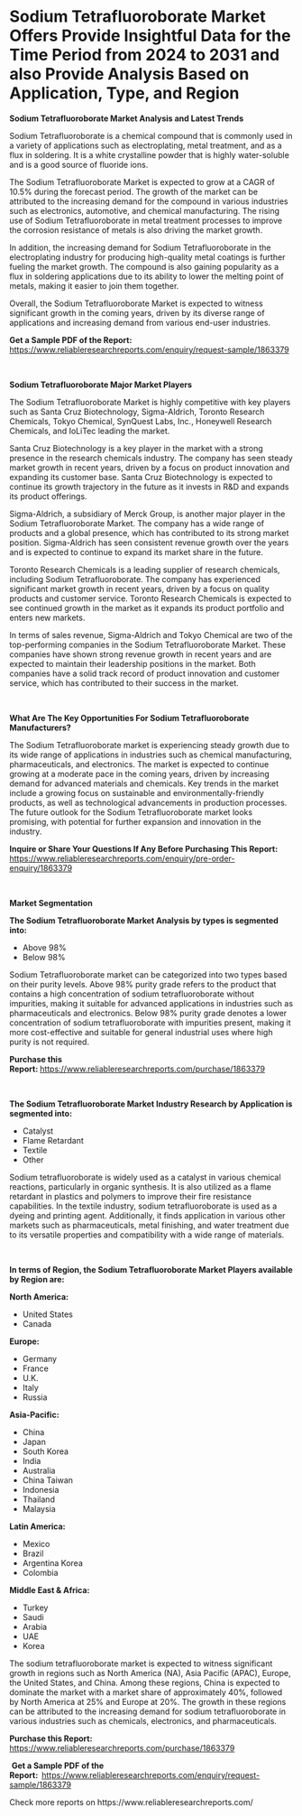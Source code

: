 <p><h1>Sodium Tetrafluoroborate Market Offers Provide Insightful Data for the Time Period from 2024 to 2031 and also Provide Analysis Based on Application, Type, and Region</h1></p><p><strong>Sodium Tetrafluoroborate Market Analysis and Latest Trends</strong></p>
<p><p>Sodium Tetrafluoroborate is a chemical compound that is commonly used in a variety of applications such as electroplating, metal treatment, and as a flux in soldering. It is a white crystalline powder that is highly water-soluble and is a good source of fluoride ions.</p><p>The Sodium Tetrafluoroborate Market is expected to grow at a CAGR of 10.5% during the forecast period. The growth of the market can be attributed to the increasing demand for the compound in various industries such as electronics, automotive, and chemical manufacturing. The rising use of Sodium Tetrafluoroborate in metal treatment processes to improve the corrosion resistance of metals is also driving the market growth.</p><p>In addition, the increasing demand for Sodium Tetrafluoroborate in the electroplating industry for producing high-quality metal coatings is further fueling the market growth. The compound is also gaining popularity as a flux in soldering applications due to its ability to lower the melting point of metals, making it easier to join them together.</p><p>Overall, the Sodium Tetrafluoroborate Market is expected to witness significant growth in the coming years, driven by its diverse range of applications and increasing demand from various end-user industries.</p></p>
<p><strong>Get a Sample PDF of the Report:&nbsp;</strong> <a href="https://www.reliableresearchreports.com/enquiry/request-sample/1863379">https://www.reliableresearchreports.com/enquiry/request-sample/1863379</a></p>
<p>&nbsp;</p>
<p><strong>Sodium Tetrafluoroborate Major Market Players</strong></p>
<p><p>The Sodium Tetrafluoroborate Market is highly competitive with key players such as Santa Cruz Biotechnology, Sigma-Aldrich‎, Toronto Research Chemicals, Tokyo Chemical, SynQuest Labs, Inc., Honeywell Research Chemicals, and IoLiTec leading the market. </p><p>Santa Cruz Biotechnology is a key player in the market with a strong presence in the research chemicals industry. The company has seen steady market growth in recent years, driven by a focus on product innovation and expanding its customer base. Santa Cruz Biotechnology is expected to continue its growth trajectory in the future as it invests in R&D and expands its product offerings.</p><p>Sigma-Aldrich‎, a subsidiary of Merck Group, is another major player in the Sodium Tetrafluoroborate Market. The company has a wide range of products and a global presence, which has contributed to its strong market position. Sigma-Aldrich has seen consistent revenue growth over the years and is expected to continue to expand its market share in the future.</p><p>Toronto Research Chemicals is a leading supplier of research chemicals, including Sodium Tetrafluoroborate. The company has experienced significant market growth in recent years, driven by a focus on quality products and customer service. Toronto Research Chemicals is expected to see continued growth in the market as it expands its product portfolio and enters new markets.</p><p>In terms of sales revenue, Sigma-Aldrich‎ and Tokyo Chemical are two of the top-performing companies in the Sodium Tetrafluoroborate Market. These companies have shown strong revenue growth in recent years and are expected to maintain their leadership positions in the market. Both companies have a solid track record of product innovation and customer service, which has contributed to their success in the market.</p></p>
<p>&nbsp;</p>
<p><strong>What Are The Key Opportunities For Sodium Tetrafluoroborate Manufacturers?</strong></p>
<p><p>The Sodium Tetrafluoroborate market is experiencing steady growth due to its wide range of applications in industries such as chemical manufacturing, pharmaceuticals, and electronics. The market is expected to continue growing at a moderate pace in the coming years, driven by increasing demand for advanced materials and chemicals. Key trends in the market include a growing focus on sustainable and environmentally-friendly products, as well as technological advancements in production processes. The future outlook for the Sodium Tetrafluoroborate market looks promising, with potential for further expansion and innovation in the industry.</p></p>
<p><strong>Inquire or Share Your Questions If Any Before Purchasing This Report:</strong> <a href="https://www.reliableresearchreports.com/enquiry/pre-order-enquiry/1863379">https://www.reliableresearchreports.com/enquiry/pre-order-enquiry/1863379</a></p>
<p>&nbsp;</p>
<p><strong>Market Segmentation</strong></p>
<p><strong>The Sodium Tetrafluoroborate Market Analysis by types is segmented into:</strong></p>
<p><ul><li>Above 98%</li><li>Below 98%</li></ul></p>
<p><p>Sodium Tetrafluoroborate market can be categorized into two types based on their purity levels. Above 98% purity grade refers to the product that contains a high concentration of sodium tetrafluoroborate without impurities, making it suitable for advanced applications in industries such as pharmaceuticals and electronics. Below 98% purity grade denotes a lower concentration of sodium tetrafluoroborate with impurities present, making it more cost-effective and suitable for general industrial uses where high purity is not required.</p></p>
<p><strong>Purchase this Report:&nbsp;</strong><a href="https://www.reliableresearchreports.com/purchase/1863379">https://www.reliableresearchreports.com/purchase/1863379</a></p>
<p>&nbsp;</p>
<p><strong>The Sodium Tetrafluoroborate Market Industry Research by Application is segmented into:</strong></p>
<p><ul><li>Catalyst</li><li>Flame Retardant</li><li>Textile</li><li>Other</li></ul></p>
<p><p>Sodium tetrafluoroborate is widely used as a catalyst in various chemical reactions, particularly in organic synthesis. It is also utilized as a flame retardant in plastics and polymers to improve their fire resistance capabilities. In the textile industry, sodium tetrafluoroborate is used as a dyeing and printing agent. Additionally, it finds application in various other markets such as pharmaceuticals, metal finishing, and water treatment due to its versatile properties and compatibility with a wide range of materials.</p></p>
<p>&nbsp;</p>
<p><strong>In terms of Region, the Sodium Tetrafluoroborate Market Players available by Region are:</strong></p>
<p>
    <p> <strong> North America: </strong>
        <ul>
            <li>United States</li>
            <li>Canada</li>
        </ul>
        </p> 
    <p> <strong> Europe: </strong>
        <ul>
            <li>Germany</li>
            <li>France</li>
            <li>U.K.</li>
            <li>Italy</li>
            <li>Russia</li>
        </ul>
        </p> 
    <p> <strong> Asia-Pacific: </strong>
        <ul>
            <li>China</li>
            <li>Japan</li>
            <li>South Korea</li>
            <li>India</li>
            <li>Australia</li>
            <li>China Taiwan</li>
            <li>Indonesia</li>
            <li>Thailand</li>
            <li>Malaysia</li>
        </ul>
        </p> 
    <p> <strong> Latin America: </strong>
        <ul>
            <li>Mexico</li>
            <li>Brazil</li>
            <li>Argentina Korea</li>
            <li>Colombia</li>
        </ul>
        </p> 
    <p> <strong> Middle East & Africa: </strong>
        <ul>
            <li>Turkey</li>
            <li>Saudi</li>
            <li>Arabia</li>
            <li>UAE</li>
            <li>Korea</li>
        </ul>
    </p>
    </p>
<p><p>The sodium tetrafluoroborate market is expected to witness significant growth in regions such as North America (NA), Asia Pacific (APAC), Europe, the United States, and China. Among these regions, China is expected to dominate the market with a market share of approximately 40%, followed by North America at 25% and Europe at 20%. The growth in these regions can be attributed to the increasing demand for sodium tetrafluoroborate in various industries such as chemicals, electronics, and pharmaceuticals.</p></p>
<p><strong>Purchase this Report: </strong><a href="https://www.reliableresearchreports.com/purchase/1863379">https://www.reliableresearchreports.com/purchase/1863379</a></p>
<p>&nbsp;<strong>Get a Sample PDF of the Report:&nbsp;&nbsp;</strong><a href="https://www.reliableresearchreports.com/enquiry/request-sample/1863379">https://www.reliableresearchreports.com/enquiry/request-sample/1863379</a></p>
<p><strong></strong></p>
<p>Check more reports on https://www.reliableresearchreports.com/</p>